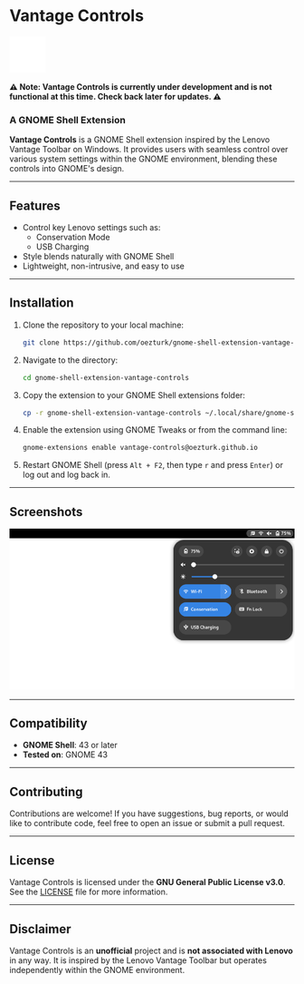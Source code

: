 # Vantage Controls

![Vantage Controls Logo](icons/icon.svg)

**⚠️ **Note: Vantage Controls is currently under development and is not functional at this time. Check back later for updates.** ⚠️**

### A GNOME Shell Extension

**Vantage Controls** is a GNOME Shell extension inspired by the Lenovo Vantage Toolbar on Windows. It provides users with seamless control over various system settings within the GNOME environment, blending these controls into GNOME's design.

---

## Features

- Control key Lenovo settings such as:
    - Conservation Mode
    - USB Charging
- Style blends naturally with GNOME Shell
- Lightweight, non-intrusive, and easy to use

---

## Installation

1. Clone the repository to your local machine:
    ```bash
    git clone https://github.com/oezturk/gnome-shell-extension-vantage-controls.git
    ```

2. Navigate to the directory:
    ```bash
    cd gnome-shell-extension-vantage-controls
    ```

3. Copy the extension to your GNOME Shell extensions folder:
    ```bash
    cp -r gnome-shell-extension-vantage-controls ~/.local/share/gnome-shell/extensions/vantage-controls@oezturk.github.io
    ```

4. Enable the extension using GNOME Tweaks or from the command line:
    ```bash
    gnome-extensions enable vantage-controls@oezturk.github.io
    ```

5. Restart GNOME Shell (press `Alt + F2`, then type `r` and press `Enter`) or log out and log back in.

---

## Screenshots

![Screenshot of Vantage Controls](images/screenshot.png)

---

## Compatibility

- **GNOME Shell**: 43 or later
- **Tested on**: GNOME 43

---

## Contributing

Contributions are welcome! If you have suggestions, bug reports, or would like to contribute code, feel free to open an issue or submit a pull request.

---

## License

Vantage Controls is licensed under the **GNU General Public License v3.0**. See the [LICENSE](LICENSE) file for more information.

---

## Disclaimer

Vantage Controls is an **unofficial** project and is **not associated with Lenovo** in any way. It is inspired by the Lenovo Vantage Toolbar but operates independently within the GNOME environment.
